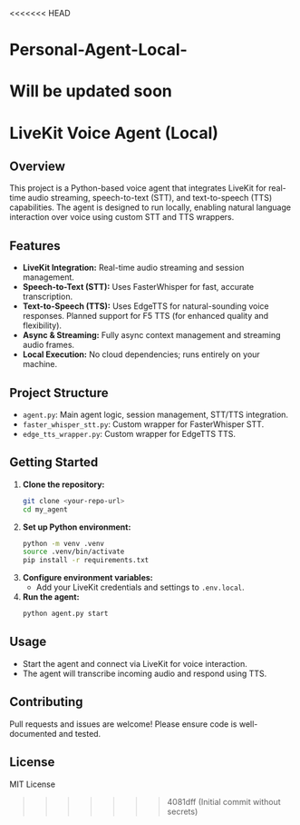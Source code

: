 <<<<<<< HEAD
# Personal-Agent-Local-
Will be updated soon
=======
# LiveKit Voice Agent (Local)

## Overview
This project is a Python-based voice agent that integrates LiveKit for real-time audio streaming, speech-to-text (STT), and text-to-speech (TTS) capabilities. The agent is designed to run locally, enabling natural language interaction over voice using custom STT and TTS wrappers.

## Features
- **LiveKit Integration:** Real-time audio streaming and session management.
- **Speech-to-Text (STT):** Uses FasterWhisper for fast, accurate transcription.
- **Text-to-Speech (TTS):** Uses EdgeTTS for natural-sounding voice responses. Planned support for F5 TTS (for enhanced quality and flexibility).
- **Async & Streaming:** Fully async context management and streaming audio frames.
- **Local Execution:** No cloud dependencies; runs entirely on your machine.

## Project Structure
- `agent.py`: Main agent logic, session management, STT/TTS integration.
- `faster_whisper_stt.py`: Custom wrapper for FasterWhisper STT.
- `edge_tts_wrapper.py`: Custom wrapper for EdgeTTS TTS.

## Getting Started
1. **Clone the repository:**
   ```sh
   git clone <your-repo-url>
   cd my_agent
   ```
2. **Set up Python environment:**
   ```sh
   python -m venv .venv
   source .venv/bin/activate
   pip install -r requirements.txt
   ```
3. **Configure environment variables:**
   - Add your LiveKit credentials and settings to `.env.local`.
4. **Run the agent:**
   ```sh
   python agent.py start
   ```

## Usage
- Start the agent and connect via LiveKit for voice interaction.
- The agent will transcribe incoming audio and respond using TTS.

## Contributing
Pull requests and issues are welcome! Please ensure code is well-documented and tested.

## License
MIT License
>>>>>>> 4081dff (Initial commit without secrets)
